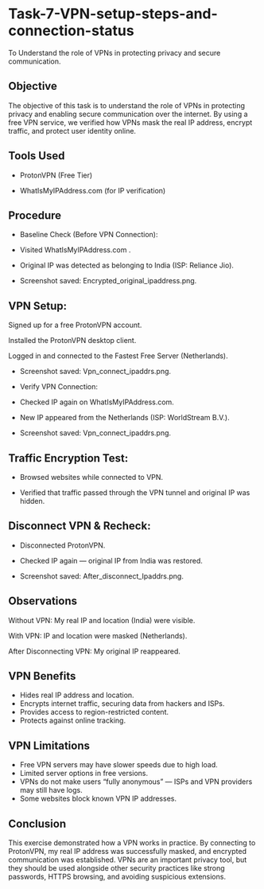 # Task-7-VPN-setup-steps-and-connection-status
To Understand the role of VPNs in protecting privacy and secure communication.

## Objective

The objective of this task is to understand the role of VPNs in protecting privacy and enabling secure communication over the internet. By using a free VPN service, we verified how VPNs mask the real IP address, encrypt traffic, and protect user identity online.

## Tools Used

- ProtonVPN (Free Tier)

- WhatIsMyIPAddress.com (for IP verification)

## Procedure

- Baseline Check (Before VPN Connection):

- Visited WhatIsMyIPAddress.com
.
- Original IP was detected as belonging to India (ISP: Reliance Jio).

- Screenshot saved: Encrypted_original_ipaddress.png.

## VPN Setup:

Signed up for a free ProtonVPN account.

Installed the ProtonVPN desktop client.

Logged in and connected to the Fastest Free Server (Netherlands).

- Screenshot saved: Vpn_connect_ipaddrs.png.

- Verify VPN Connection:

- Checked IP again on WhatIsMyIPAddress.com.

- New IP appeared from the Netherlands (ISP: WorldStream B.V.).

- Screenshot saved: Vpn_connect_ipaddrs.png.

## Traffic Encryption Test:

- Browsed websites while connected to VPN.

- Verified that traffic passed through the VPN tunnel and original IP was hidden.

## Disconnect VPN & Recheck:

- Disconnected ProtonVPN.

- Checked IP again — original IP from India was restored.

- Screenshot saved: After_disconnect_Ipaddrs.png.

## Observations ##

Without VPN: My real IP and location (India) were visible.

With VPN: IP and location were masked (Netherlands).

After Disconnecting VPN: My original IP reappeared.

## VPN Benefits ##

- Hides real IP address and location.
- Encrypts internet traffic, securing data from hackers and ISPs.
- Provides access to region-restricted content.
- Protects against online tracking.

## VPN Limitations ##

- Free VPN servers may have slower speeds due to high load.
- Limited server options in free versions.
- VPNs do not make users “fully anonymous” — ISPs and VPN providers may still have logs.
- Some websites block known VPN IP addresses.

## Conclusion

This exercise demonstrated how a VPN works in practice. By connecting to ProtonVPN, my real IP address was successfully masked, and encrypted communication was established. VPNs are an important privacy tool, but they should be used alongside other security practices like strong passwords, HTTPS browsing, and avoiding suspicious extensions.
